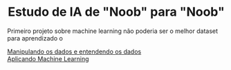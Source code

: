 <!-- Facebook Pixel Code -->
<script>
  !function(f,b,e,v,n,t,s)
  {if(f.fbq)return;n=f.fbq=function(){n.callMethod?
  n.callMethod.apply(n,arguments):n.queue.push(arguments)};
  if(!f._fbq)f._fbq=n;n.push=n;n.loaded=!0;n.version='2.0';
  n.queue=[];t=b.createElement(e);t.async=!0;
  t.src=v;s=b.getElementsByTagName(e)[0];
  s.parentNode.insertBefore(t,s)}(window, document,'script',
  'https://connect.facebook.net/en_US/fbevents.js');
  fbq('init', '226610894551452');
  fbq('track', 'PageView');
</script>
<noscript><img height="1" width="1" style="display:none"
  src="https://www.facebook.com/tr?id=226610894551452&ev=PageView&noscript=1"
/></noscript>
<!-- End Facebook Pixel Code -->

<h1><center>Estudo de IA de "Noob" para "Noob"</center></h1>
Primeiro projeto sobre machine learning não poderia ser o melhor dataset para aprendizado o <a href></a>

<a href='https://github.com/andreemidio/blog/blob/master/ManipulandoDados.ipynb'>Manipulando os dados e entendendo os dados</a>
<br>
<a href='https://github.com/andreemidio/blog/blob/master/aprendizadoDeMaquina.ipynb'>Aplicando Machine Learning</a>
